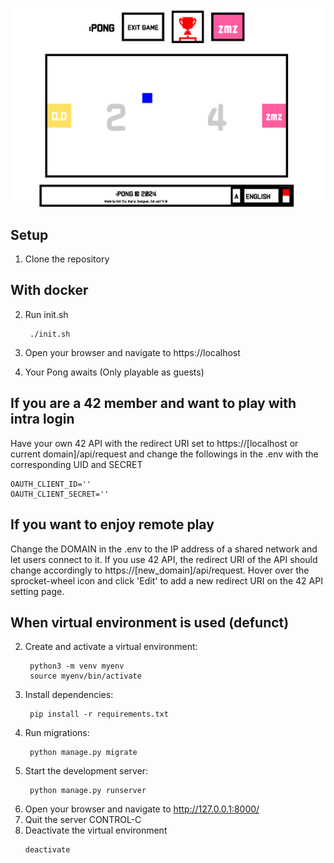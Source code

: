 ![Our ft_transcendence](./ft_transcendence.png)

## Setup

1. Clone the repository

## With docker
2. Run init.sh
   ```
	./init.sh
   ```
3. Open your browser and navigate to https://localhost

4. Your Pong awaits (Only playable as guests)


## If you are a 42 member and want to play with intra login

Have your own 42 API with the redirect URI set to https://[localhost or current domain]/api/request and change the followings in the .env with the corresponding UID and SECRET
```
OAUTH_CLIENT_ID=''
OAUTH_CLIENT_SECRET=''
```

## If you want to enjoy remote play
Change the DOMAIN in the .env to the IP address of a shared network and let users connect to it. If you use 42 API, the redirect URI of the API should change accordingly to https://[new_domain]/api/request. Hover over the sprocket-wheel icon and click 'Edit' to add a new redirect URI on the 42 API setting page.

## When virtual environment is used (defunct)
2. Create and activate a virtual environment:
   ```
	python3 -m venv myenv
	source myenv/bin/activate
   ```
3. Install dependencies:
   ```
	pip install -r requirements.txt
   ```
4. Run migrations:
   ```
	python manage.py migrate
   ```
5. Start the development server:
   ```
	python manage.py runserver
   ```
6. Open your browser and navigate to http://127.0.0.1:8000/
7. Quit the server CONTROL-C
8. Deactivate the virtual environment
    ```
	deactivate
    ```
